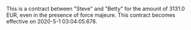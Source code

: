 This is a contract between "Steve" and "Betty" for the amount of 3131.0 EUR, even in the presence of force majeure. This contract becomes effective on 2020-5-1 03:04:05.678.
